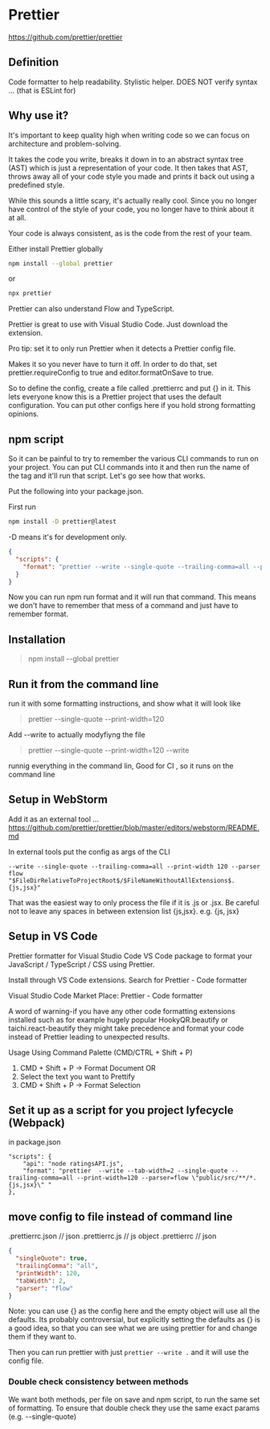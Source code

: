 # Prettier

https://github.com/prettier/prettier

## Definition
Code formatter to help readability. Stylistic helper.
DOES NOT verify syntax ... (that is ESLint for)

## Why use it?

It's important to keep quality high when writing code so we can focus on architecture and problem-solving.

It takes the code you write, breaks it down in to an abstract syntax tree (AST) which is just a representation of your code. It then takes that AST, throws away all of your code style you made and prints it back out using a predefined style.

While this sounds a little scary, it's actually really cool. Since you no longer have control of the style of your code, you no longer have to think about it at all. 

Your code is always consistent, as is the code from the rest of your team.

Either install Prettier globally 

```bash
npm install --global prettier
```

or 

```bash
npx prettier
```

Prettier can also understand Flow and TypeScript.

Prettier is great to use with Visual Studio Code. Just download the extension. 

Pro tip: set it to only run Prettier when it detects a Prettier config file. 

Makes it so you never have to turn it off. In order to do that, set prettier.requireConfig to true and editor.formatOnSave to true.

So to define the config, create a file called .prettierrc and put {} in it. This lets everyone know this is a Prettier project that uses the default configuration. You can put other configs here if you hold strong formatting opinions.

## npm script
So it can be painful to try to remember the various CLI commands to run on your project. You can put CLI commands into it and then run the name of the tag and it'll run that script. Let's go see how that works. 

Put the following into your package.json.

First run 
```bash
npm install -D prettier@latest
```
 -D means it's for development only.

```json
{
  "scripts": {
    "format": "prettier --write --single-quote --trailing-comma=all --print-width=120 \"src/**/*.{js,jsx}\""
  }
}
```

Now you can run npm run format and it will run that command. This means we don't have to remember that mess of a command and just have to remember format.

## Installation

> npm install --global prettier

## Run it from the command line

run it with some formatting instructions, and show what it will look like

> prettier --single-quote --print-width=120

Add --write to actually modyfiyng the file

> prettier --single-quote --print-width=120 --write

runnig everything in the command lin, Good for CI , so it runs on the command line

## Setup in WebStorm

Add it as an external tool ...
https://github.com/prettier/prettier/blob/master/editors/webstorm/README.md

In external tools put the config as args of the CLI

    --write --single-quote --trailing-comma=all --print-width 120 --parser flow
    "$FileDirRelativeToProjectRoot$/$FileNameWithoutAllExtensions$.{js,jsx}"

That was the easiest way to only process the file if it is .js or .jsx.
Be careful not to leave any spaces in between extension list {js,jsx}. e.g. {js, jsx}

## Setup in VS Code

Prettier formatter for Visual Studio Code
VS Code package to format your JavaScript / TypeScript / CSS using Prettier.

Install through VS Code extensions. Search for Prettier - Code formatter

Visual Studio Code Market Place: Prettier - Code formatter

A word of warning-if you have any other code formatting extensions installed such as for example hugely popular HookyQR.beautify or taichi.react-beautify they might take precedence and format your code instead of Prettier leading to unexpected results.

Usage
Using Command Palette (CMD/CTRL + Shift + P)

1. CMD + Shift + P -> Format Document
   OR
1. Select the text you want to Prettify
1. CMD + Shift + P -> Format Selection

## Set it up as a script for you project lyfecycle (Webpack)

in package.json

    "scripts": {
        "api": "node ratingsAPI.js",
        "format": "prettier  --write --tab-width=2 --single-quote --trailing-comma=all --print-width=120 --parser=flow \"public/src/**/*.{js,jsx}\" "
    },

## move config to file instead of command line
.prettierrc.json // json
.prettierrc.js // js object
.prettierrc // json

```json
{
  "singleQuote": true,
  "trailingComma": "all",
  "printWidth": 120,
  "tabWidth": 2,
  "parser": "flow"
}
```

Note: you can use {} as the config here and the empty object will use all the defaults.
Its probably controversial, but explicitly setting the defaults as {} is a good idea, so that you can see what we are using prettier for and change them if they want to.

Then you can run prettier with just `prettier --write .` and it will use the config file.

### Double check consistency between methods
 
We want both methods, per file on save and npm script, to run the same set of formatting.
To ensure that double check they use the same exact params (e.g. --single-quote)
